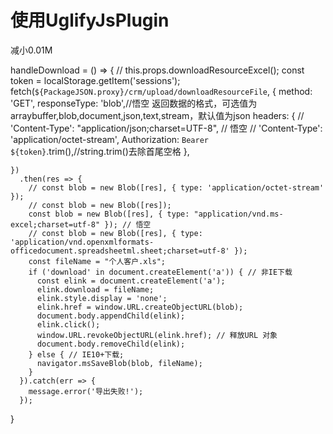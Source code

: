 # 使用UglifyJsPlugin
减小0.01M


  handleDownload = () => {
    // this.props.downloadResourceExcel();
    const token = localStorage.getItem('sessions');
    fetch(`${PackageJSON.proxy}/crm/upload/downloadResourceFile`, {
      method: 'GET',
      responseType: 'blob',//悟空 返回数据的格式，可选值为arraybuffer,blob,document,json,text,stream，默认值为json
      headers: {
        // 'Content-Type': "application/json;charset=UTF-8", // 悟空
        // 'Content-Type': 'application/octet-stream',
        Authorization: `Bearer ${token}`.trim(),//string.trim()去除首尾空格
      },

    })
      .then(res => {
        // const blob = new Blob([res], { type: 'application/octet-stream' });
        // const blob = new Blob([res]);
        const blob = new Blob([res], { type: "application/vnd.ms-excel;charset=utf-8" }); // 悟空
        // const blob = new Blob([res], { type: 'application/vnd.openxmlformats-officedocument.spreadsheetml.sheet;charset=utf-8' });
        const fileName = "个人客户.xls";
        if ('download' in document.createElement('a')) { // 非IE下载
          const elink = document.createElement('a');
          elink.download = fileName;
          elink.style.display = 'none';
          elink.href = window.URL.createObjectURL(blob);
          document.body.appendChild(elink);
          elink.click();
          window.URL.revokeObjectURL(elink.href); // 释放URL 对象
          document.body.removeChild(elink);
        } else { // IE10+下载;
          navigator.msSaveBlob(blob, fileName);
        }
      }).catch(err => {
        message.error('导出失败!');
      });
  }